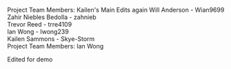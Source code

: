 Project Team Members: 
Kailen's Main Edits again
Will Anderson - Wian9699  
Zahir Niebles Bedolla - zahnieb  
Trevor Reed - trre4109  
Ian Wong - Iwong239  
Kailen Sammons - Skye-Storm  
Project Team Members: Ian Wong

Edited for demo
